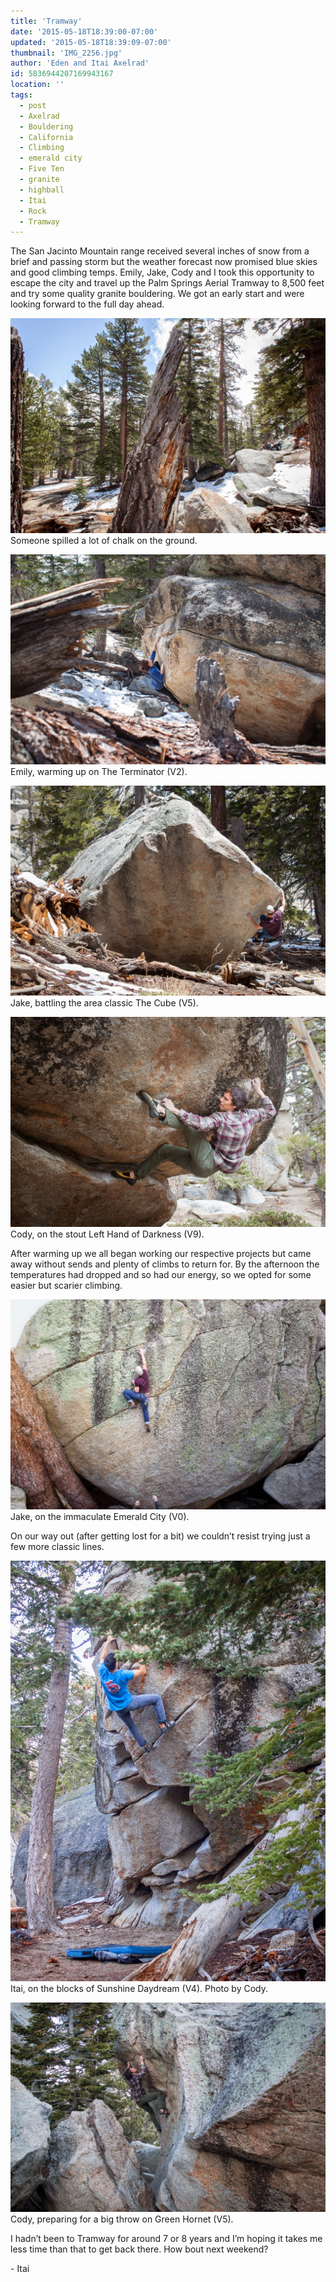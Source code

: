 ```yaml
---
title: 'Tramway'
date: '2015-05-18T18:39:00-07:00'
updated: '2015-05-18T18:39:09-07:00'
thumbnail: 'IMG_2256.jpg'
author: 'Eden and Itai Axelrad'
id: 5836944207169943167
location: ''
tags:
  - post
  - Axelrad
  - Bouldering
  - California
  - Climbing
  - emerald city
  - Five Ten
  - granite
  - highball
  - Itai
  - Rock
  - Tramway
---
```


The San Jacinto Mountain range received several inches of snow from a brief and passing storm but the weather forecast now promised blue skies and good climbing temps. Emily, Jake, Cody and I took this opportunity to escape the city and travel up the Palm Springs Aerial Tramway to 8,500 feet and try some quality granite bouldering. We got an early start and were looking forward to the full day ahead.

![image alt](/images/IMG_2256.jpg)Someone spilled a lot of chalk on the ground.

![image alt](/images/IMG_2247.jpg)Emily, warming up on The Terminator (V2).

![image alt](/images/IMG_2257.jpg)Jake, battling the area classic The Cube (V5).

![image alt](/images/IMG_2267.jpg)Cody, on the stout Left Hand of Darkness (V9).

After warming up we all began working our respective projects but came away without sends and plenty of climbs to return for. By the afternoon the temperatures had dropped and so had our energy, so we opted for some easier but scarier climbing.

![image alt](/images/IMG_2296.jpg)Jake, on the immaculate Emerald City (V0).

On our way out (after getting lost for a bit) we couldn’t resist trying just a few more classic lines.

![image alt](/images/IMG_2347.jpg)Itai, on the blocks of Sunshine Daydream (V4). Photo by Cody.

![image alt](/images/IMG_2361.jpg)Cody, preparing for a big throw on Green Hornet (V5).

I hadn’t been to Tramway for around 7 or 8 years and I’m hoping it takes me less time than that to get back there. How bout next weekend?

\- Itai
